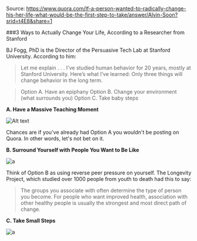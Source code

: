Source: https://www.quora.com/If-a-person-wanted-to-radically-change-his-her-life-what-would-be-the-first-step-to-take/answer/Alvin-Soon?srid=t4E8&share=1

###3 Ways to Actually Change Your Life, According to a Researcher from Stanford

BJ Fogg, PhD is the Director of the Persuasive Tech Lab at Stanford University. According to him:

> Let me explain . . . I’ve studied human behavior for 20 years, mostly at Stanford University. Here’s what I’ve learned: Only three things will change behavior in the long term.

> Option A. Have an epiphany
> Option B. Change your environment (what surrounds you)
> Option C. Take baby steps

**A. Have a Massive Teaching Moment**

![Alt text](http://i.imgur.com/IZkyTvs.png)

Chances are if you've already had Option A you wouldn't be posting on Quora. In other words, let's not bet on it.

**B. Surround Yourself with People You Want to Be Like**

![a](http://i.imgur.com/qyJbFSo.jpg)

Think of Option B as using reverse peer pressure on yourself.
The Longevity Project, which studied over 1000 people from youth to death had this to say:
> The groups you associate with often determine the type of person you become. For people who want improved health, association with other healthy people is usually the strongest and most direct path of change.

**C. Take Small Steps**

![a](http://i.imgur.com/KDtDDwW.jpg)

